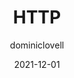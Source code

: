 ---
author: dominiclovell
date: 2021-12-01
draft: true
publisher: httparchive
tags:
  - studies
  - http
target_url: https://almanac.httparchive.org/en/2021/http
title: HTTP
---